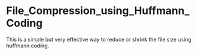 # File_Compression_using_Huffmann_Coding
This is a simple but very effective way to reduce or shrink the file size using huffmann coding.
